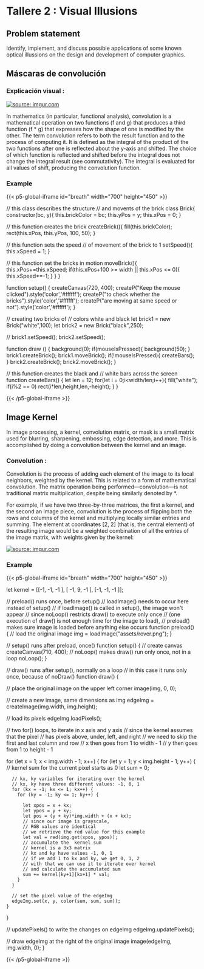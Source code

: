 # Tallere 2 : Visual Illusions
## Problem statement
Identify, implement, and discuss possible applications of some known optical illussions on the design and development of computer graphics.

## Máscaras de convolución 
### Explicación visual : 


<a href="https://imgur.com/cH0Iyea"><img src="https://i.imgur.com/cH0Iyea.gif" title="source: imgur.com" /></a>

In mathematics (in particular, functional analysis), convolution is a mathematical operation on two functions (f and g) that produces a third function (f * g) that expresses how the shape of one is modified by the other. The term convolution refers to both the result function and to the process of computing it. It is defined as the integral of the product of the two functions after one is reflected about the y-axis and shifted. The choice of which function is reflected and shifted before the integral does not change the integral result (see commutativity). The integral is evaluated for all values of shift, producing the convolution function.

### Example
{{< p5-global-iframe id="breath" width="700" height="450" >}}

// this class describes the structure
// and movents of the brick
class Brick{
  constructor(bc, y){
    this.brickColor = bc;
    this.yPos = y;
    this.xPos = 0;
  }

  // this function creates the brick
  createBrick(){
    fill(this.brickColor);
    rect(this.xPos, this.yPos, 100, 50);
  }

  // this function sets the speed
  // of movement of the brick to 1
  setSpeed(){
    this.xSpeed = 1;
  }

  // this function set the bricks in motion
  moveBrick(){
    this.xPos+=this.xSpeed;
    if(this.xPos+100 >= width || this.xPos <= 0){
      this.xSpeed*=-1;
    }
  }
}

function setup() {
  createCanvas(720, 400);
  createP("Keep the mouse clicked").style('color','#ffffff');
  createP("to check whether the bricks").style('color','#ffffff');
  createP("are moving at same speed or not").style('color','#ffffff');
}

// creating two bricks of
// colors white and black
let brick1 = new Brick("white",100);
let brick2 = new Brick("black",250);

//
brick1.setSpeed();
brick2.setSpeed();

function draw () {
  background(0);
  if(mouseIsPressed){
    background(50);
  }
  brick1.createBrick();
  brick1.moveBrick();
  if(!mouseIsPressed){
    createBars();
  }
  brick2.createBrick();
  brick2.moveBrick();
}

// this function creates the black and
// white bars across the screen
function createBars() {
  let len = 12;
  for(let i = 0;i<width/len;i++){
    fill("white");
    if(i%2 == 0)
    rect(i*len,height,len,-height);
  }
}

{{< /p5-global-iframe >}}


## Image Kernel
In image processing, a kernel, convolution matrix, or mask is a small matrix used for blurring, sharpening, embossing, edge detection, and more. This is accomplished by doing a convolution between the kernel and an image.
### Convolution : 
Convolution is the process of adding each element of the image to its local neighbors, weighted by the kernel. This is related to a form of mathematical convolution. The matrix operation being performed—convolution—is not traditional matrix multiplication, despite being similarly denoted by *.

For example, if we have two three-by-three matrices, the first a kernel, and the second an image piece, convolution is the process of flipping both the rows and columns of the kernel and multiplying locally similar entries and summing. The element at coordinates [2, 2] (that is, the central element) of the resulting image would be a weighted combination of all the entries of the image matrix, with weights given by the kernel:


<a href="https://imgur.com/WKClpxS"><img src="https://i.imgur.com/WKClpxS.gif" title="source: imgur.com" /></a>

### Example

{{< p5-global-iframe id="breath" width="700" height="450" >}}

let kernel = [[-1, -1, -1 ], [ -1,  9, -1 ], [-1, -1, -1 ]]; 

// preload() runs once, before setup()
// loadImage() needs to occur here instead of setup()
// if loadImage() is called in setup(), the image won't appear 
// since noLoop() restricts draw() to execute only once
// (one execution of draw() is not enough time for the image to load),
// preload() makes sure image is loaded before anything else occurs
function preload() {
  // load the original image
  img = loadImage("assets/rover.png"); 
}

// setup() runs after preload, once()
function setup() {
  // create canvas
  createCanvas(710, 400);
  // noLoop() makes draw() run only once, not in a loop
  noLoop();
}

// draw() runs after setup(), normally on a loop
// in this case it runs only once, because of noDraw()
function draw() {
  
  // place the original image on the upper left corner
  image(img, 0, 0);

  // create a new image, same dimensions as img
  edgeImg = createImage(img.width, img.height);
  
  // load its pixels
  edgeImg.loadPixels();

  
  // two for() loops, to iterate in x axis and y axis
  // since the kernel assumes that the pixel
  // has pixels above, under, left, and right
  // we need to skip the first and last column and row
  // x then goes from 1 to width - 1
  // y then goes from 1 to height - 1

  for (let x = 1; x < img.width - 1; x++) {
    for (let y = 1; y < img.height - 1; y++) {
      // kernel sum for the current pixel starts as 0
      let sum = 0; 
      
      // kx, ky variables for iterating over the kernel
      // kx, ky have three different values: -1, 0, 1
      for (kx = -1; kx <= 1; kx++) {
        for (ky = -1; ky <= 1; ky++) {
          
          let xpos = x + kx;
          let ypos = y + ky;
          let pos = (y + ky)*img.width + (x + kx);
          // since our image is grayscale, 
          // RGB values are identical
          // we retrieve the red value for this example
          let val = red(img.get(xpos, ypos));
          // accumulate the  kernel sum
          // kernel is a 3x3 matrix
          // kx and ky have values -1, 0, 1
          // if we add 1 to kx and ky, we get 0, 1, 2
          // with that we can use it to iterate over kernel
          // and calculate the accumulated sum
          sum += kernel[ky+1][kx+1] * val;
        }
      }
      
      // set the pixel value of the edgeImg 
      edgeImg.set(x, y, color(sum, sum, sum));
    }
  }
  
  // updatePixels() to write the changes on edgeImg
  edgeImg.updatePixels();
  
  // draw edgeImg at the right of the original image
  image(edgeImg, img.width, 0);
}

{{< /p5-global-iframe >}}
